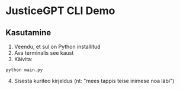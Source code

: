 # JusticeGPT CLI Demo

## Kasutamine
1. Veendu, et sul on Python installitud
2. Ava terminalis see kaust
3. Käivita:

```
python main.py
```

4. Sisesta kuriteo kirjeldus (nt: "mees tappis teise inimese noa läbi")
